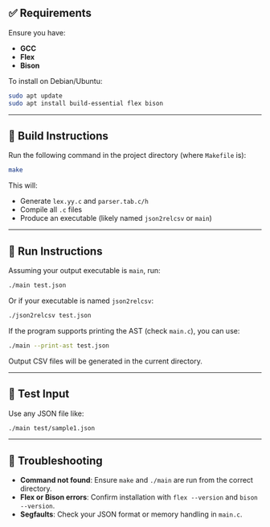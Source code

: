 


## ✅ Requirements

Ensure you have:

* **GCC**
* **Flex**
* **Bison**

To install on Debian/Ubuntu:

```bash
sudo apt update
sudo apt install build-essential flex bison
```

---

## 🔨 Build Instructions

Run the following command in the project directory (where `Makefile` is):

```bash
make
```

This will:

* Generate `lex.yy.c` and `parser.tab.c/h`
* Compile all `.c` files
* Produce an executable (likely named `json2relcsv` or `main`)

---

## 🚀 Run Instructions

Assuming your output executable is `main`, run:

```bash
./main test.json
```

Or if your executable is named `json2relcsv`:

```bash
./json2relcsv test.json
```

If the program supports printing the AST (check `main.c`), you can use:

```bash
./main --print-ast test.json
```

Output CSV files will be generated in the current directory.

---

## 🧪 Test Input

Use any JSON file like:

```bash
./main test/sample1.json
```

---

## 🛑 Troubleshooting

* **Command not found**: Ensure `make` and `./main` are run from the correct directory.
* **Flex or Bison errors**: Confirm installation with `flex --version` and `bison --version`.
* **Segfaults**: Check your JSON format or memory handling in `main.c`.
